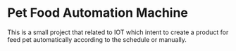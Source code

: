 # Pet Food Automation Machine
This is a small project that related to IOT which intent to create a product for feed pet automatically according to the schedule or manually.
